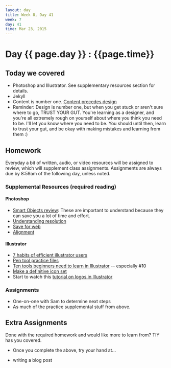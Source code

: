 ```yaml
---
layout: day
title: Week 8, Day 41
week: 7
day: 41
time: Mar 23, 2015
---
```


# Day {{ page.day }} : {{page.time}}


## Today we covered

* Photoshop and Illustrator. See supplementary resources section for details.
* Jekyll
* Content is number one. [Content precedes design](http://www.zeldman.com/2008/05/06/content-precedes-design/)
* Reminder: Design is number one, but when you get stuck or aren't sure where to go, TRUST YOUR GUT. You're learning as a designer, and you're all extremely rough on yourself about where you think you need to be. I'll let you know where you need to be. You should until then, learn to trust your gut, and be okay with making mistakes and learning from them :)




## Homework
Everyday a bit of written, audio, or video resources will be assigned to review, which will supplement class assignments. Assignments are always due by 8:59am of the following day, unless noted.

### Supplemental Resources (required reading)

#### Photoshop
* [Smart Objects review](https://helpx.adobe.com/photoshop/using/create-smart-objects.html?set=photoshop--fundamentals--layers): These are important to understand because they can save you a lot of time and effort.
* [Understanding resolution](https://helpx.adobe.com/photoshop/how-to/image-resolution-explained.html?set=photoshop--fundamentals--essential-tasks)
* [Save for web](https://helpx.adobe.com/photoshop/how-to/extract-psd-assets-browser.html?set=photoshop--fundamentals--essential-tasks)
* [Alignment](https://helpx.adobe.com/photoshop/how-to/align-objects-guides.html?set=photoshop--fundamentals--design-techniques)


#### Illustrator
* [7 habits of efficient illustrator users](http://design.tutsplus.com/tutorials/the-7-habits-of-highly-efficient-adobe-illustrator-users--cms-22437)
* [Pen tool practice files]({{site.url}}/images/illustrator_practice.zip)
* [Ten tools beginners need to learn in Illustrator](http://design.tutsplus.com/articles/10-essential-tips-tools-all-adobe-illustrator-beginners-should-learn--cms-23163) -- especially #10
* [Make a definitive icon set](http://design.tutsplus.com/tutorials/how-to-create-the-definitive-designers-essential-pack-in-adobe-illustrator--cms-22931)
* Start to watch this [tutorial on logos in Illustrator](https://helpx.adobe.com/illustrator/how-to/design-logo.html?set=illustrator--get-started--ready-to-use)


### Assignments

* One-on-one with Sam to determine next steps
* As much of the practice supplemental stuff from above.



## Extra Assignments
Done with the required homework and would like more to learn from? TIY has you covered.

* Once you complete the above, try your hand at...

* writing a blog post
